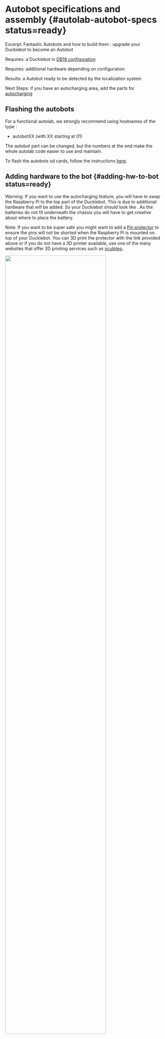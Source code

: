 # Autobot specifications and assembly {#autolab-autobot-specs status=ready}

Excerpt: Fantastic Autobots and how to build them : upgrade your Duckiebot to become an Autobot

<div class='requirements' markdown="1">

Requires: a Duckiebot in [DB18 configuration](+opmanual_duckiebot#duckiebot-configurations)

Requires: additional hardware depending on configuration

Results: a Autobot ready to be detected by the localization system

Next Steps: if you have an autocharging area, add the parts for [autocharging](#autocharging-current-collector )

</div>

## Flashing the autobots

For a functional autolab, we strongly recommend using hostnames of the type :

- autobotXX (with XX starting at 01)

The autobot part can be changed, but the numbers at the end make the whole autolab code easier to use and maintain.

To flash the autobots sd cards, follow the instructions [here](+opmanual_duckiebot#setup-duckiebot).

## Adding hardware to the bot {#adding-hw-to-bot status=ready}

Warning: If you want to use the autocharging feature, you will have to swap the Raspberry Pi to the top part of the Duckiebot. This is due to additional hardware that will be added. So your Duckiebot should look like [](#fig:pre-autocharging-DB). As the batteries do not fit underneath the chassis you will have to get creative about where to place the battery.

Note: If you want to be super safe you might want to add a [Pin protector](https://drive.google.com/open?id=1YrE0E-Qe2v_7X06ddPYgzDtFMYBIbol9) to ensure the pins will not be shorted when the Raspberry Pi is mounted on top of your Duckiebot. You can 3D print the protector with the link provided above or if you do not have a 3D printer available, use one of the many websites that offer 3D printing services such as [sculpteo](https://www.sculpteo.com/en/).

<div figure-id="fig:pre-autocharging-DB">
<img src="images/pre-autocharging-DB.jpg" style="width: 80%"/>
<figcaption>
Pre-flight setup of the Duckiebot if you want to use autocharging.
</figcaption>
</div>


## For localization

### Material needed for the localization standoff {#material-autobot-localization status=ready}

* 4 standoffs M3 x 50mm for example from [here](https://www.distrelec.ch/en/spacer-bolt-6mm-50-mm-no-brand-distin3060pa-50/p/14843056?queryFromSuggest=true)
* 8 screws M3 * 8mm
* laser cut [top plate](https://github.com/duckietown/docs-resources_autolab/tree/daffy/Topplate_AprilTag)
* printed [April tags](https://github.com/duckietown/docs-resources_autolab/blob/daffy/AprilTags/Apriltags_autobots.pdf)


<div figure-id="fig:material_standoff_localization">
<img src="images/material_standoff_localization.jpg" style="width: 80%"/>
<figcaption>
Material needed for the localization standoff.
</figcaption>
</div>


### Assembly

Note: Do not get confused by having the Raspberry Pi on top in the instructions. If you do not plan to use autocharging, there is no need to have it on top.

First of all, attach the screws and standoffs to the Duckiebot. It is important that you use the same mounting position as we do in [](#fig:standoffs-mounted-autobot) because the localization system assumes the April tag to sit on a certain spot of the Autobot. If you place it differently, the localization will be imprecise.

<div figure-id="fig:standoffs-mounted-autobot-bigpic">
<img src="images/standoffs-mounted-autobot-bigpic.jpg" style="width: 80%"/>
<figcaption>
Standoffs mounted on the Autobot.
</figcaption>
</div>

<div figure-id="fig:standoffs-mounted-autobot">
<img src="images/standoffs-mounted-autobot.jpg" style="width: 80%"/>
<figcaption>
Spacers are moved to the very front of tghe mounting holes.
</figcaption>
</div>

Attach the printed April tag on your top plate. TIP: print the April tags directly onto self-attaching paper so you don't need to add any glue or similar and can easily remove the April tags if needed.
Here it is also important that you attach the April tag the exact same way as we do in [](#fig:standoff-AT-mounted) for the same reason as above. The April tag needs to be aligned with the engraving and the front edge and have the same orientation.

<div figure-id="fig:standoff-AT-mounted">
<img src="images/standoff-AT-mounted.jpg" style="width: 80%"/>
<figcaption>
April tag mounted on the top plate.
</figcaption>
</div>

You can now attach the top plate to the Autobot. The result should look like [](#fig:autobot-localization)

<div figure-id="fig:autobot-localization">
<img src="images/autobot-localization.jpg" style="width: 80%"/>
<figcaption>
Autobot ready to be detected by the localization system.
</figcaption>
</div>




## For autocharging {#autocharging-current-collector status=ready}

In order to let a Duckiebot charge in a charger, additional hardware is needed. This piece is called the current collector.

<div class='requirements' markdown="1">

Requires: Material for a single current collector [](#sec:autocharging-current-collector-mat)

Result: A Duckiebot capable of charging [](#fig:capable-Dbot).

</div>

<div figure-id="fig:capable-Dbot">
<img src="20_charging_setup/images/assemblied_dbot.jpg" style="width: 80%"/>
<figcaption>
A charging capable Duckiebot.
</figcaption>
</div>


### Material needed for a single current collector {#autocharging-current-collector-mat}

* 6 $\times$ [laboratory plug CAT I Ø4mm](https://www.distrelec.ch/en/p/14048007)
* 2 $\times$ 1mm cable, length 30cm
* Autolab add-on board (get in touch on slack to find out how to get them)
* If printer available: $5g$ Material for the 3D printer (cutest color is yellow)
* April tag plate
* 16 $\times$ plastic spacers M2.5 $\times$ 12mm **or** 4 $\times$ spacers M2.5 $\times$ 50mm
* 7 $\times$ screw M2.5 $\times$ 10mm and nut M2.5
* Open ended USB cable 20cm
* Soldering iron and solder

### Assembly

#### Cut / Order the April tag plate

If **a laser cutter is available**, then laser cut [this file](https://www.thingiverse.com/download:5140588) with the dimensions $110 \times 110mm$ (you probably need to scale it, depending on your programs units).

If **no laser cutter is available**, then order [this file](https://www.thingiverse.com/download:5140588) with the dimensions $110 \times 110mm$ from a page, for example [https://www.sculpteo.com/en/](https://www.sculpteo.com/en/).

#### Print / Order the current collector

If **a 3D printer is available**, then [just follow these instructions](https://www.thingiverse.com/thing:2996297#instructions).

If **no 3D printer is available**, then order the printed part from [this site](https://www.shapeways.com/product/G5UASUBU4/megacity-current-collector-standard-version).

#### Put together three laboratory plugs

Take three laboratory plugs and put them together as seen in [](#fig:lp_assembly).

<div figure-id="fig:lp_assembly">
<img src="20_charging_setup/images/lp_assembly.jpg" style="width: 80%"/>
<figcaption>
Three laboratory plugs put together.
</figcaption>
</div>

#### Prepare the current collector soldering

Be sure to have everything ready in [](#fig:assembly_pre_cc)

<div figure-id="fig:assembly_pre_cc">
<img src="images/assembly_pre_cc.jpg" style="width: 80%"/>
<figcaption>
Neccessary parts for the current collector soldering
</figcaption>
</div>

#### Solder the wires

Solder the wires to the laboratory plugs as seen in [](#fig:soldered_lp).

<div figure-id="fig:soldered_lp">
<img src="images/soldered_lp.jpg" style="width: 80%"/>
<figcaption>
A wire soldered to the laboratory plugs.
</figcaption>
</div>

Put the cables through the 3D printed part as seen in [](#fig:soldered_cc).

<div figure-id="fig:soldered_cc">
<img src="images/soldered_cc.jpg" style="width: 80%"/>
<figcaption>
A current collector during the soldering process.
</figcaption>
</div>

#### Optional: Glue the laboratory plugs

If for any reason the laboratory plugs do not fit tightly in the 3D printed part, glue them.

#### Prepare the assembly

Make the parts ready as seen in [](#fig:assembly_current_collector).

<div figure-id="fig:assembly_current_collector">
<img src="images/assembly_current_collector.jpg" style="width: 80%"/>
<figcaption>
Neccessary parts for the assembly.
</figcaption>
</div>

#### Assemble the April tag plate

Assemble the April tag plate by using the acrylic glass, screws and distance keepers as seen in [](#fig:assembled_at_plate)

<div figure-id="fig:assembled_at_plate">
<img src="images/topplate.jpg" style="width: 80%"/>
<figcaption>
The assembled April tag plate
</figcaption>
</div>

##### Mount current collector to April tag plate

Mount the current collector by using three screws and nuts as seen in [](#fig:screwed_current_collector)

<div figure-id="fig:screwed_current_collector">
<img src="images/curr_collector_attach.jpg" style="width: 80%"/>
<figcaption>
The current collector mounted to the April tag plate.
</figcaption>
</div>

#### Plug in the Autolab add-on board

Plug in the Autolab add-on board as seen in [](#fig:plugged_addon_board). Also, screw the cables from the current collector as well as the open ends from the open ended USB cable to the add-on board.

<div figure-id="fig:plugged_addon_board">
<img src="images/plugged_addon_board.jpg" style="width: 80%"/>
<figcaption>
The Autolab add-on board.
</figcaption>
</div>

#### Mount the structure to the Duckiebot

Mount the April tag board with the current collector assembled to a Duckiebot as in [](#fig:result_cc) and [](#fig:mounted_at_plate). Plug in the USB cable to the battery of the Duckiebot.

<div figure-id="fig:mounted_at_plate">
<img src="images/att_topplate.jpg" style="width: 80%"/>
<figcaption>
The April tag plate mounted to a Duckiebot.
</figcaption>
</div>

<div figure-id="fig:result_cc">
<img src="images/assemblied_dbot.jpg" style="width: 80%"/>
<figcaption>
The resulting charging-capable Duckiebot.
</figcaption>
</div>

#### Test your setup

Connect the brass pieces to a 5V voltage source and check if the battery signals that it is charging.

